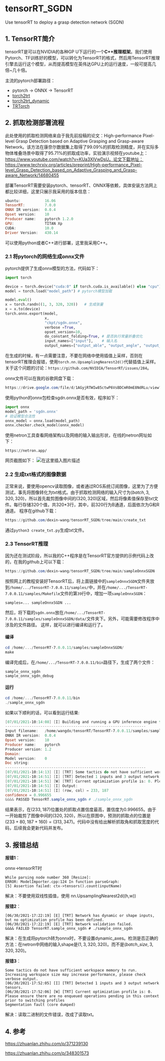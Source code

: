 # tensorRT_SGDN
Use tensorRT to deploy a grasp detection network (SGDN)

## 1. TensorRT简介
tensorRT是可以在NVIDIA的各种GP U下运行的一个**C++推理框架**。我们使用Pytorch、TF训练好的模型，可以转化为TensorRT的格式，然后用TensorRT推理引擎去运行这个模型，从而提高模型在英伟达GPU上的运行速度，一般可提高几倍~几十倍。

主流的pytorch部署路径：
- pytorch $\rightarrow$ ONNX $\rightarrow$ TensorRT
- [torch2trt](https://link.zhihu.com/?target=https%3A//github.com/NVIDIA-AI-IOT/torch2trt)
- [torch2trt_dynamic](https://link.zhihu.com/?target=https%3A//github.com/grimoire/torch2trt_dynamic)
- [TRTorch](https://link.zhihu.com/?target=https%3A//github.com/NVIDIA/TRTorch)

## 2. 抓取检测部署流程
此处使用的抓取检测网络来自于我先前投稿的论文：High-performance Pixel-level Grasp Detection based on Adaptive Grasping and Grasp-aware Network。该方法在康奈尔数据集上取得了99.09%的抓取检测精度，并在实际多物体堆叠场景中取得了95.71%的抓取成功率，实验演示视频在youtube上：https://www.youtube.com/watch?v=KUa3XlVwDsU。论文下载地址：https://www.techrxiv.org/articles/preprint/High-performance_Pixel-level_Grasp_Detection_based_on_Adaptive_Grasping_and_Grasp-aware_Network/14680455

部署TensorRT需要安装pytorch、tensorRT、ONNX等依赖，具体安装方法网上都比较详细，这里只展示我采用的版本信息：
```powershell
ubuntu:           16.06
TensorRT:         7.0.0
ONNX IR version:  0.0.4
Opset version:    10
Producer name:    pytorch 1.2.0
GPU:              TITAN Xp
CUDA:             10.0
Driver Version:   430.14
```
可以使用python或者C++进行部署，这里我采用C++。

### 2.1 将pytorch的网络生成onnx文件
pytorch提供了生成onnx模型的方法，代码如下：
```python
import torch

device = torch.device("cuda:0" if torch.cuda.is_available() else "cpu")
model = torch.load("model_path") # pytorch模型加载

model.eval()
x = torch.randn((1, 3, 320, 320))   # 生成张量
x = x.to(device)
torch.onnx.export(model,
                  x,
                  "ckpt/sgdn.onnx",
                  verbose =True,
                  opset_version=10,
                  do_constant_folding=True,	# 是否执行常量折叠优化
                  input_names=["input"],	# 输入名
                  output_names=["output_able", "output_angle", "output_width"])	# 输出名
```
在生成的时候，有一点需要注意，不要在网络中使用插值上采样，否则在tensorRT推理会报错，使用`torch.nn.UpsamplingNearest2d()`代替插值上采样。关于这个问题的讨论：`https://github.com/NVIDIA/TensorRT/issues/284`。

onnx文件可以在我的谷歌网盘下载：
```powershell
https://drive.google.com/file/d/1AGyjRTWIw85ctwP6VsBDCmR0mE8NdRLu/view?usp=sharing
```
使用python的onnx包检查sgdn.onnx是否有效，程序如下：
```python
import onnx
model_path = 'sgdn.onnx'
# 验证模型合法性
onnx_model = onnx.load(model_path)
onnx.checker.check_model(onnx_model)
```
使用netron工具查看网络架构以及网络的输入输出形状，在线的netron网址如下：
```
https://netron.app/
```
网页截图如下：
![在这里插入图片描述](https://img-blog.csdnimg.cn/2021070114373333.png?x-oss-process=image/watermark,type_ZmFuZ3poZW5naGVpdGk,shadow_10,text_aHR0cHM6Ly9ibG9nLmNzZG4ubmV0L3FxXzQwMDgxMjA4,size_16,color_FFFFFF,t_70#pic_center)


### 2.2 生成txt格式的图像数据
正常来说，要使用opencv读取图像，或者通过ROS系统订阅图像，这里为了方便测试，事先将图像转化为txt格式。由于抓取检测网络的输入尺寸为$(batch,3,320,320)$，所以首先裁剪图像中间的$(320,320)$区域，然后将像素值保存至txt文件。每行存储320个值，共320*3行，其中，前320行为B通道，后面依次为G和R通道。
程序在github下载：
```powershell
https://github.com/dexin-wang/tensorRT_SGDN/tree/main/create_txt
```
通过`python3 create_txt.py`生成txt文件。

### 2.3 TensorRT推理
因为还在测试阶段，所以我的C++程序是在TensorRT官方提供的示例代码上改的，在我的github上可以下载：
```powershell
https://github.com/dexin-wang/tensorRT_SGDN/tree/main/sampleOnnxSGDN
```
按照网上的教程安装好TensorRT后，将上面链接中的`sampleOnnxSGDN`文件夹放到`/home/.../TensorRT-7.0.0.11/samples/`中，并在`/home/.../TensorRT-7.0.0.11/samples/Makefile`文件的第`39`行中，增加一项`sampleOnnxSGDN`：
```
samples=... sampleOnnxSGDN ...
```
然后，将下载的`sgdn.onnx`放在`/home/.../TensorRT-7.0.0.11/samples/sampleOnnxSGDN/data/`文件夹下。另外，可能需要修改程序中涉及的文件路径。
这样，就可以进行编译和运行了。
#### 编译
```powershell
cd /home/.../TensorRT-7.0.0.11/samples/sampleOnnxSGDN/
make
```
编译完成后，在`/home/.../TensorRT-7.0.0.11/bin`路径下，生成了两个文件：
```
sample_onnx_sgdn
sample_onnx_sgdn_debug
```
#### 运行
```powershell
cd /home/.../TensorRT-7.0.0.11/bin
./sample_onnx_sgdn
```
如果以下顺利的话，可以看到运行结果:
```powershell
[07/01/2021-10:14:08] [I] Building and running a GPU inference engine for Onnx MNIST
----------------------------------------------------------------
Input filename:   /home/wangdx/tensorRT/TensorRT-7.0.0.11/samples/sampleOnnxSGDN/data/sgdn.onnx
ONNX IR version:  0.0.4
Opset version:    10
Producer name:    pytorch
Producer version: 1.2
Domain:
Model version:    0
Doc string:
----------------------------------------------------------------
[07/01/2021-10:14:13] [I] [TRT] Some tactics do not have sufficient workspace memory to run. Increa
[07/01/2021-10:14:51] [I] [TRT] Detected 1 inputs and 3 output network tensors.
[07/01/2021-10:14:51] [W] [TRT] Current optimization profile is: 0. Please ensure there are no enqu
[07/01/2021-10:14:51] [I] Output:
[07/01/2021-10:14:51] [I] (row, col) = 233, 187
confidence = 0.996655
&&&& PASSED TensorRT.sample_onnx_sgdn # ./sample_onnx_sgdn
```
结果表示，在$(233,187)$位置处的抓取点置信度最高，置信度为0.996655。由于一开始裁剪了图像中间的$(320,320)$，所以在原图中，预测的抓取点的位置是$(233+80,187+160)=(313,347)$。代码中没有给出解析抓取角和抓取宽度的代码，后续我会更新代码并发布。

## 3. 报错总结
**报错1**：

onnx->tensorRT时

```shell
While parsing node number 360 [Resize]:
ERROR: ModelImporter.cpp:124 In function parseGraph:
[5] Assertion failed: ctx->tensors().count(inputName)
```

解决：不要使用双线性插值，使用 nn.UpsamplingNearest2d((h,w))

**报错2**：

```shell
[06/30/2021-17:22:19] [E] [TRT] Network has dynamic or shape inputs, but no optimization profile has been defined.
[06/30/2021-17:22:19] [E] [TRT] Network validation failed.
&&&& FAILED TensorRT.sample_onnx_sgdn # ./sample_onnx_sgdn
```

解决：在生成将pytorch转为onnx时，不要设置dynamic_axes。检测是否正确的方法：在netron中网络的输入shape是$(1,3,320,320)$。而不是$(batch\_size,3,320,320)$。

**报错3**：

```shell
Some tactics do not have sufficient workspace memory to run. Increasing workspace size may increase performance, please check verbose output.
[06/30/2021-17:52:05] [I] [TRT] Detected 1 inputs and 3 output network tensors.
[06/30/2021-17:52:06] [W] [TRT] Current optimization profile is: 0. Please ensure there are no enqueued operations pending in this context prior to switching profiles 
Segmentation fault (core dumped)
```
解决：读取二进制的文件错误，改成了读取txt。


## 4. 参考
https://zhuanlan.zhihu.com/p/371239130

https://zhuanlan.zhihu.com/p/348301573
